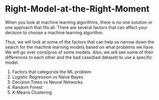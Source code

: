 # Right-Model-at-the-Right-Moment

When you look at machine learning algorithms, there is no one solution or one approach that fits all. There are several factors that can affect your decision to choose a machine learning algorithm.

Thus, we will look at some of the factors that can help us narrow down the search for the machine learning models based on what problems we have. We will go over cons/pros of some models. Also, we will see some of their differences to each other and the bad case(bad dataset) to use a specific model.

1. Factors that categorize the ML problem
2. Logistic Regression vs Naive Bayes
3. Decision Trees vs Neural Networks
4. Random Forest
5. K-Means Clustering
